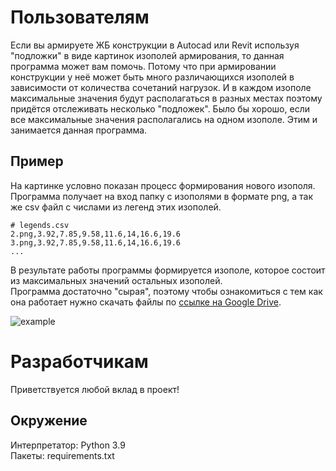 # Пользователям
Если вы армируете ЖБ конструкции в Autocad или Revit используя "подложки" в виде картинок изополей армирования,
то данная программа может вам помочь.
Потому что при армировании конструкции у неё может быть много различающихся изополей в зависимости от количества сочетаний нагрузок.
И в каждом изополе максимальные значения будут располагаться в разных местах поэтому придётся отслеживать несколько "подложек".
Было бы хорошо, если все максимальные значения располагались на одном изополе.
Этим и занимается данная программа.

## Пример
На картинке условно показан процесс формирования нового изополя.  
Программа получает на вход папку с изополями в формате png, а так же csv файл с числами из легенд этих изополей.
```
# legends.csv
2.png,3.92,7.85,9.58,11.6,14,16.6,19.6
3.png,3.92,7.85,9.58,11.6,14,16.6,19.6
...
```
В результате работы программы формируется изополе, которое состоит из максимальных значений остальных изополей.  
Программа достаточно "сырая", поэтому чтобы ознакомиться с тем как она работает нужно скачать файлы по
[ссылке на Google Drive](https://drive.google.com/open?id=17AQatiJIdHkAX-wPb2CoPG1X0YngS4WI).

![example](https://user-images.githubusercontent.com/45833327/77834336-647c8200-715d-11ea-8aba-027b09b250c9.png)

# Разработчикам
Приветствуется любой вклад в проект!

## Окружение
Интерпретатор: Python 3.9  
Пакеты: requirements.txt

